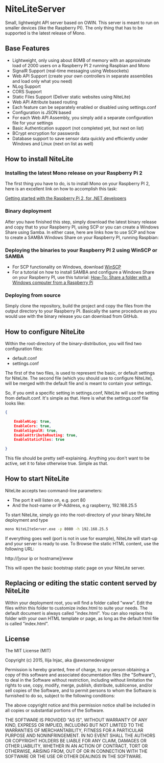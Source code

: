 
# NiteLiteServer

Small, lightweight API server based on OWIN. This server is meant to run on smaller devices (like the Raspberry PI). The only thing that has to be supported is the latest release of Mono. 

## Base Features

* Lightweight, only using about 80MB of memory with an approximate load of 2000 users on a Raspberry PI 2 running Raspbian and Mono
* SignalR Support (real-time messaging using Websockets)
* Web API Support (create your own controllers in separate assemblies and load only what you need)
* NLog Support 
* CORS Support
* Static Files Support (Deliver static websites using NiteLite)
* Web API Attribute based routing
* Each feature can be separately enabled or disabled using settings.conf
* Configuration is JSON based
* For each Web API Assembly, you simply add a separate configuration file for your settings
* Basic Authentication support (not completed yet, but next on list) 
* BCrypt encryption for passwords
* Database support to save sensor data quickly and efficiently under Windows and Linux (next on list as well)

## How to install NiteLite

### Installing the latest Mono release on your Raspberry Pi 2

The first thing you have to do, is to install Mono on your Raspberry PI 2, here is an excellent link on how to accomplish this task:

[Getting started with the Raspberry Pi 2, for .NET developers](http://j.tlns.be/2015/02/04/getting-started-with-the-raspberry-pi-2-for-net-developers/ "Jahn Tielens Blog")

### Binary deployment

After you have finished this step, simply download the latest binary release and copy that to your Raspberry PI, using SCP or you can create a Windows Share using Samba. In either case, here are links how to use SCP and how to create a SAMBA Windows Share on your Raspberry PI, running Raspbian:

### Deploying the binaries to your Raspberry PI 2 using WinSCP or SAMBA

* For SCP functionality on Windows, download [WinSCP](https://winscp.net/eng/download.php)
* For a tutorial on how to install SAMBA and configure a Windows Share on your Raspberry PI, use this tutorial:  [How-To: Share a folder with a Windows computer from a Raspberry Pi](http://raspberrypihq.com/how-to-share-a-folder-with-a-windows-computer-from-a-raspberry-pi/)

### Deploying from source

Simply clone the repository, build the project and copy the files from the output directory to your Raspberry PI. Basically the same procedure as you would use with the binary release you can download from GitHub.

## How to configure NiteLite

Within the root-directory of the binary-distribution, you will find two configuration files:

* default.conf
* settings.conf

The first of the two files, is used to represent the basic, or default settings for NiteLite. The second file (which you should use to configure NiteLite), will be merged with the default file and is meant to contain your settings.

So, if you omit a specific setting in settings.conf, NiteLite will use the setting from default.conf. It's simple as that. Here is what the settings.conf file looks like:

```json
{
      
    EnableNLog: true,
    EnableCors: true,
    EnableSignalR: true,
    EnableAttributeRouting: true,
	EnableStaticFiles: true
    
}
```

This file should be pretty self-explaining. Anything you don't want to be active, set it to false otherwise true. Simple as that.

## How to start NiteLite

NiteLite accepts two command-line parameters:

* The port it will listen on, e.g. port 80
* And the host-name or IP-Address, e.g raspberry, 192.168.25.5

To start NiteLite, simply go into the root-directory of your binary NiteLite deployment and type

```bash
mono NiteLIteServer.exe -p 8080 -h 192.168.25.5
```

If everything goes well (port is not in use for example), NiteLite will start-up and your server is ready to use. To Browse the static HTML content, use the following URL:

http://[your ip or hostname]/www

This will open the basic bootstrap static page on your NiteLite server.

## Replacing or editing the static content served by NiteLite

Within your deployment root, you will find a folder called "www". Edit the files within this folder to customize index.html to suite your needs. The default document is always called "index.html". You can also replace this folder with your own HTML template or page, as long as the default html file is called "index.html".



## License

The MIT License (MIT)

Copyright (c) 2015, Ilija Injac, aka @awsomedevsigner

Permission is hereby granted, free of charge, to any person obtaining a copy
 of this software and associated documentation files (the "Software"), to deal
 in the Software without restriction, including without limitation the rights
 to use, copy, modify, merge, publish, distribute, sublicense, and/or sell
 copies of the Software, and to permit persons to whom the Software is
 furnished to do so, subject to the following conditions:

The above copyright notice and this permission notice shall be included in
 all copies or substantial portions of the Software.

THE SOFTWARE IS PROVIDED "AS IS", WITHOUT WARRANTY OF ANY KIND, EXPRESS OR
 IMPLIED, INCLUDING BUT NOT LIMITED TO THE WARRANTIES OF MERCHANTABILITY,
 FITNESS FOR A PARTICULAR PURPOSE AND NONINFRINGEMENT. IN NO EVENT SHALL THE
 AUTHORS OR COPYRIGHT HOLDERS BE LIABLE FOR ANY CLAIM, DAMAGES OR OTHER
 LIABILITY, WHETHER IN AN ACTION OF CONTRACT, TORT OR OTHERWISE, ARISING FROM,
 OUT OF OR IN CONNECTION WITH THE SOFTWARE OR THE USE OR OTHER DEALINGS IN
 THE SOFTWARE.







